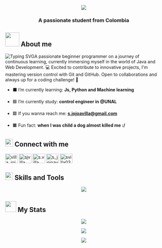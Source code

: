 <p align="center">
  <a href="https://github.com/DenverCoder1/readme-typing-svg"><img src="https://readme-typing-svg.herokuapp.com?color=b7d6e2&size=25&center=true&vCenter=true&width=600&height=100&lines=Hi%2C%20I'm%20@s-villa%20🦥;"></a>
</p>
<h3 align="center">A passionate student from Colombia</h3>



## <img src="https://media.giphy.com/media/v1.Y2lkPTc5MGI3NjExc3RkdHhuM2k5c2JjMmJrdGI0ZDBwbTdvbmh2d2ppaTEwa3U2enMzZSZlcD12MV9pbnRlcm5hbF9naWZfYnlfaWQmY3Q9cw/6n6N2o22gKVeDQDGy8/giphy.gif" height="45" width ="45"><b> About me </b>

![Typing SVG](https://readme-typing-svg.demolab.com?font=Chakra+Petch&weight=700&size=16&duration=1000&pause=20000&color=2B717E&multiline=true&random=false&width=449&height=24&lines=%22I'm+a+student+graduate+%F0%9F%91%A8%E2%80%8D%F0%9F%8E%93%2C+venturing+into+programming%F0%9F%91%A8%E2%80%8D%F0%9F%92%BB%22)A passionate beginner programmer on a journey of continuous learning, currently immersing myself in the world of Java and Web Development. 💻 Excited to contribute to innovative projects, I'm mastering version control with Git and GitHub. Open to collaborations and always up for a coding challenge! 🚀


-  ⬛ I’m currently learning: **Js, Python and Machine learning**

-  🟦 I’m currently study: **control engineer in @UNAL**

-  🟪 If you wanna reach me: **s.jojoavilla@gmail.com**

-  🟧 Fun fact: **when I was child a dog almost killed me :/**



## <img src="https://media.giphy.com/media/v1.Y2lkPTc5MGI3NjExanRhcW42MmozMGpnYTlka2JsemVodm8zeG9zaGEwNmowbTZuYnRrbyZlcD12MV9pbnRlcm5hbF9naWZfYnlfaWQmY3Q9dHM/H4yjK0frh27wpSdyHf/giphy.gif" width ="25"><b> Connect with me </b>
<p align="left">
<a href="https://twitter.com/villa_jojoa" target="blank"><img align="center" src="https://raw.githubusercontent.com/rahuldkjain/github-profile-readme-generator/master/src/images/icons/Social/twitter.svg" alt="villa_jojoa" height="30" width="40" /></a>
<a href="https://linkedin.com/in/sjvilla" target="blank"><img align="center" src="https://raw.githubusercontent.com/rahuldkjain/github-profile-readme-generator/master/src/images/icons/Social/linked-in-alt.svg"       alt="sjvilla" height="30" width="40" /></a>
<a href="https://instagram.com/s.villa_" target="blank"><img align="center" src="https://raw.githubusercontent.com/rahuldkjain/github-profile-readme-generator/master/src/images/icons/Social/instagram.svg" alt="s.villa_" height="30" width="40" /></a>
<a href="https://www.hackerrank.com/s_jojoavilla" target="blank"><img align="center" src="https://raw.githubusercontent.com/rahuldkjain/github-profile-readme-generator/master/src/images/icons/Social/hackerrank.svg" alt="s_jojoavilla" height="30" width="40" /></a>
<a href="https://www.leetcode.com/svilla03" target="blank"><img align="center" src="https://raw.githubusercontent.com/rahuldkjain/github-profile-readme-generator/master/src/images/icons/Social/leet-code.svg" alt="svilla03" height="30" width="40" /></a>
</p>



## <img src="https://media2.giphy.com/media/QssGEmpkyEOhBCb7e1/giphy.gif?cid=ecf05e47a0n3gi1bfqntqmob8g9aid1oyj2wr3ds3mg700bl&rid=giphy.gif" width ="25"><b> Skills and Tools </b>

<p align="center">
  <a href="https://skillicons.dev">
    <img src="https://skillicons.dev/icons?i=py,cs,mysql,js,html,css,bootstrap,tensorflow,anaconda,react,django,dotnet,git,github,matlab,postman,arduino,visualstudio,vscode,unity,godot,gamemakerstudio,bash,linux&perline=12" />
  </a>
</p>



## <img src="https://media.giphy.com/media/juua9i2c2fA0AIp2iq/giphy.gif" width ="35"><b> My Stats </b>

<p align="center">
  <img src="https://github-readme-stats.vercel.app/api/top-langs?username=s-villa&layout=compact&theme=tokyonight&text_color=C384FF&langs_count=20&hide_border=true" />
 </p>

<p align="center">
  <img src="https://github-readme-stats.vercel.app/api?username=s-villa&show_icons=true&layout=compact&theme=tokyonight&text_color=C384FF&langs_count=20&hide_border=true" />
</p>

<p align="center">
  <img src="https://github-readme-streak-stats.herokuapp.com/?user=s-villa&theme=tokyonight_duo&hide_border=true" />
 </p>




